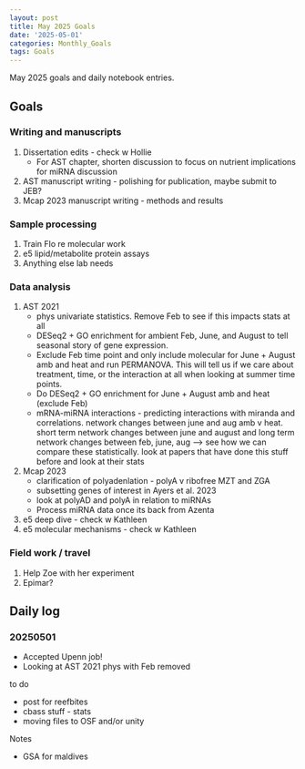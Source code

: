 ```yaml
---
layout: post
title: May 2025 Goals
date: '2025-05-01'
categories: Monthly_Goals
tags: Goals
---
```


May 2025 goals and daily notebook entries.

## Goals  

### Writing and manuscripts 

1. Dissertation edits - check w Hollie
	- For AST chapter, shorten discussion to focus on nutrient implications for miRNA discussion 
2. AST manuscript writing - polishing for publication, maybe submit to JEB? 
3. Mcap 2023 manuscript writing - methods and results 

### Sample processing

1. Train Flo re molecular work
2. e5 lipid/metabolite protein assays 
3. Anything else lab needs 

### Data analysis

1. AST 2021
	- phys univariate statistics. Remove Feb to see if this impacts stats at all
	- DESeq2 + GO enrichment for ambient Feb, June, and August to tell seasonal story of gene expression.
	- Exclude Feb time point and only include molecular for June + August amb and heat and run PERMANOVA. This will tell us if we care about treatment, time, or the interaction at all when looking at summer time points.
	- Do DESeq2 + GO enrichment for June + August amb and heat (exclude Feb)
	- mRNA-miRNA interactions - predicting interactions with miranda and correlations. network changes between june and aug amb v heat. short term network changes between june and august and long term network changes between feb, june, aug --> see how we can compare these statistically. look at papers that have done this stuff before and look at their stats
2. Mcap 2023 
	- clarification of polyadenlation - polyA v ribofree MZT and ZGA
	- subsetting genes of interest in Ayers et al. 2023
	- look at polyAD and polyA in relation to miRNAs
	- Process miRNA data once its back from Azenta 
3. e5 deep dive - check w Kathleen 
4. e5 molecular mechanisms - check w Kathleen 


### Field work / travel 

1. Help Zoe with her experiment 
2. Epimar? 

## Daily log   

### 20250501

- Accepted Upenn job! 
- Looking at AST 2021 phys with Feb removed 





to do 

- post for reefbites
- cbass stuff - stats 
- moving files to OSF and/or unity



Notes 

- GSA for maldives
